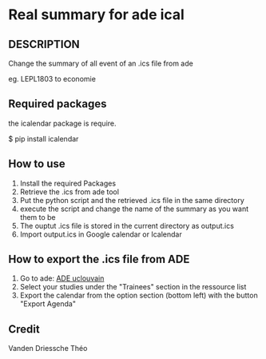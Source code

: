 Real summary for ade ical
===
DESCRIPTION
---
Change the summary of all event of an .ics file from ade

eg. LEPL1803 to economie

Required packages
---
the icalendar package is require.

$ pip install icalendar

How to use
---
1. Install the required Packages
2. Retrieve the .ics from ade tool
3. Put the python script and the retrieved .ics file in the same directory
4. execute the script and change the name of the summary as you want them to be
5. The ouptut .ics file is stored in the current directory as output.ics
6. Import output.ics in Google calendar or Icalendar

How to export the .ics file from ADE
---
1. Go to ade: 
[ADE uclouvain](http://horaire.uclouvain.be/direct/index.jsp?displayConfName=webEtudiant&showTree=true&showOptions=true&login=etudiant&password=student)
2. Select your studies under the "Trainees" section in the ressource list
3. Export the calendar from the option section (bottom left) with the button "Export Agenda"

Credit
---
Vanden Driessche Théo
